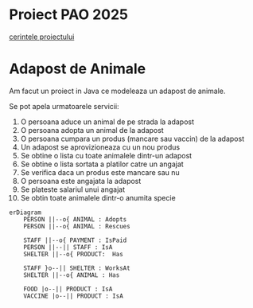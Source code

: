 # Proiect PAO 2025

[cerintele proiectului](https://github.com/deeas/PAO-2025/blob/master/Programare%20avansata%20pe%20obiecte%20-%20proiect%202025.pdf)

# Adapost de Animale  

Am facut un proiect in Java ce modeleaza un adapost de animale. 

Se pot apela urmatoarele servicii:

1. O persoana aduce un animal de pe strada la adapost 
2. O persoana adopta un animal de la adapost 
3. O persoana cumpara un produs (mancare sau vaccin) de la adapost
4. Un adapost se aprovizioneaza cu un nou produs
5. Se obtine o lista cu toate animalele dintr-un adapost
6. Se obtine o lista sortata a platilor catre un angajat 
7. Se verifica daca un produs este mancare sau nu 
8. O persoana este angajata la adapost
9. Se plateste salariul unui angajat
10. Se obtin toate animalele dintr-o anumita specie
  
```mermaid
erDiagram
    PERSON ||--o{ ANIMAL : Adopts
    PERSON ||--o{ ANIMAL : Rescues

    STAFF ||--o{ PAYMENT : IsPaid
    PERSON ||--|| STAFF : IsA
    SHELTER ||--o{ PRODUCT:  Has

    STAFF }o--|| SHELTER : WorksAt
    SHELTER ||--o{ ANIMAL : Has 

    FOOD |o--|| PRODUCT : IsA
    VACCINE |o--|| PRODUCT : IsA
```
